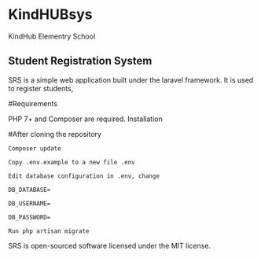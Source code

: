 # KindHUBsys
KindHub Elementry School 


<h2>Student Registration System</h2>

SRS is a simple web application built under the laravel framework. It is used to register students, 

#Requirements

PHP 7+ and Composer are required.
Installation

#After cloning the repository

    Composer update

    Copy .env.example to a new file .env

    Edit database configuration in .env, change

    DB_DATABASE=

    DB_USERNAME=

    DB_PASSWORD=

    Run php artisan migrate




SRS is open-sourced software licensed under the MIT license.
